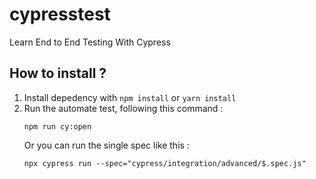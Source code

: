 # cypresstest

Learn End to End Testing With Cypress

## How to install ?

1. Install depedency with `npm install` or `yarn install`
2. Run the automate test, following this command :
    ```
    npm run cy:open
    ```
    Or you can run the single spec like this :
    ```
    npx cypress run --spec="cypress/integration/advanced/$.spec.js"
    ```